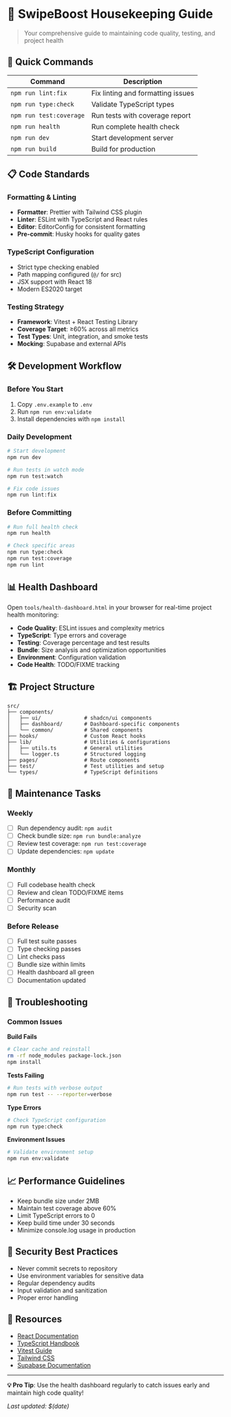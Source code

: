 # 💖 SwipeBoost Housekeeping Guide

> Your comprehensive guide to maintaining code quality, testing, and project health

## 🚀 Quick Commands

| Command | Description |
|---------|-------------|
| `npm run lint:fix` | Fix linting and formatting issues |
| `npm run type:check` | Validate TypeScript types |
| `npm run test:coverage` | Run tests with coverage report |
| `npm run health` | Run complete health check |
| `npm run dev` | Start development server |
| `npm run build` | Build for production |

## 📋 Code Standards

### **Formatting & Linting**
- **Formatter**: Prettier with Tailwind CSS plugin
- **Linter**: ESLint with TypeScript and React rules
- **Editor**: EditorConfig for consistent formatting
- **Pre-commit**: Husky hooks for quality gates

### **TypeScript Configuration**
- Strict type checking enabled
- Path mapping configured (`@/` for src)
- JSX support with React 18
- Modern ES2020 target

### **Testing Strategy**
- **Framework**: Vitest + React Testing Library
- **Coverage Target**: ≥60% across all metrics
- **Test Types**: Unit, integration, and smoke tests
- **Mocking**: Supabase and external APIs

## 🛠️ Development Workflow

### **Before You Start**
1. Copy `.env.example` to `.env`
2. Run `npm run env:validate`
3. Install dependencies with `npm install`

### **Daily Development**
```bash
# Start development
npm run dev

# Run tests in watch mode
npm run test:watch

# Fix code issues
npm run lint:fix
```

### **Before Committing**
```bash
# Run full health check
npm run health

# Check specific areas
npm run type:check
npm run test:coverage
npm run lint
```

## 📊 Health Dashboard

Open `tools/health-dashboard.html` in your browser for real-time project health monitoring:

- **Code Quality**: ESLint issues and complexity metrics
- **TypeScript**: Type errors and coverage
- **Testing**: Coverage percentage and test results
- **Bundle**: Size analysis and optimization opportunities
- **Environment**: Configuration validation
- **Code Health**: TODO/FIXME tracking

## 🏗️ Project Structure

```
src/
├── components/
│   ├── ui/              # shadcn/ui components
│   ├── dashboard/       # Dashboard-specific components
│   └── common/          # Shared components
├── hooks/               # Custom React hooks
├── lib/                 # Utilities & configurations
│   ├── utils.ts         # General utilities
│   └── logger.ts        # Structured logging
├── pages/               # Route components
├── test/                # Test utilities and setup
└── types/               # TypeScript definitions
```

## 🔧 Maintenance Tasks

### **Weekly**
- [ ] Run dependency audit: `npm audit`
- [ ] Check bundle size: `npm run bundle:analyze`
- [ ] Review test coverage: `npm run test:coverage`
- [ ] Update dependencies: `npm update`

### **Monthly**
- [ ] Full codebase health check
- [ ] Review and clean TODO/FIXME items
- [ ] Performance audit
- [ ] Security scan

### **Before Release**
- [ ] Full test suite passes
- [ ] Type checking passes
- [ ] Lint checks pass
- [ ] Bundle size within limits
- [ ] Health dashboard all green
- [ ] Documentation updated

## 🚨 Troubleshooting

### **Common Issues**

**Build Fails**
```bash
# Clear cache and reinstall
rm -rf node_modules package-lock.json
npm install
```

**Tests Failing**
```bash
# Run tests with verbose output
npm run test -- --reporter=verbose
```

**Type Errors**
```bash
# Check TypeScript configuration
npm run type:check
```

**Environment Issues**
```bash
# Validate environment setup
npm run env:validate
```

## 📈 Performance Guidelines

- Keep bundle size under 2MB
- Maintain test coverage above 60%
- Limit TypeScript errors to 0
- Keep build time under 30 seconds
- Minimize console.log usage in production

## 🔐 Security Best Practices

- Never commit secrets to repository
- Use environment variables for sensitive data
- Regular dependency audits
- Input validation and sanitization
- Proper error handling

## 📖 Resources

- [React Documentation](https://react.dev)
- [TypeScript Handbook](https://www.typescriptlang.org/docs)
- [Vitest Guide](https://vitest.dev/guide)
- [Tailwind CSS](https://tailwindcss.com/docs)
- [Supabase Documentation](https://supabase.com/docs)

---

**💡 Pro Tip**: Use the health dashboard regularly to catch issues early and maintain high code quality!

*Last updated: $(date)*